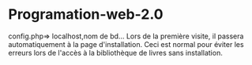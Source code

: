 # Programation-web-2.0
config.php=> localhost,nom de bd...
Lors de la première visite, il passera automatiquement à la page d'installation. Ceci est normal pour éviter les erreurs lors de l'accès à la bibliothèque de livres sans installation.
